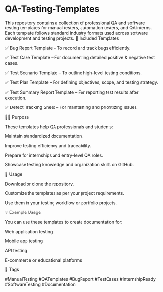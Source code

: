 # QA-Testing-Templates
This repository contains a collection of professional QA and software testing templates for manual testers, automation testers, and QA interns. Each template follows standard industry formats used across software development and testing projects.
📁 Included Templates

✅ Bug Report Template – To record and track bugs efficiently.

✅ Test Case Template – For documenting detailed positive & negative test cases.

✅ Test Scenario Template – To outline high-level testing conditions.

✅ Test Plan Template – For defining objectives, scope, and testing strategy.

✅ Test Summary Report Template – For reporting test results after execution.

✅ Defect Tracking Sheet – For maintaining and prioritizing issues.

🧑‍💻 Purpose

These templates help QA professionals and students:

Maintain standardized documentation.

Improve testing efficiency and traceability.

Prepare for internships and entry-level QA roles.

Showcase testing knowledge and organization skills on GitHub.

📄 Usage

Download or clone the repository.

Customize the templates as per your project requirements.

Use them in your testing workflow or portfolio projects.

💡 Example Usage

You can use these templates to create documentation for:

Web application testing

Mobile app testing

API testing

E-commerce or educational platforms

🔗 Tags

#ManualTesting #QATemplates #BugReport #TestCases #InternshipReady #SoftwareTesting #Documentation
